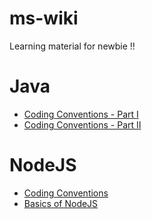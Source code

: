 # ms-wiki
Learning material for newbie !!

# Java

+ [Coding Conventions - Part I](https://github.com/hardik-mindstix/ms-wiki/blob/master/java/1.%20Coding%20Conventions%20%5BPart%201%5D.pdf)
+ [Coding Conventions - Part II](https://github.com/hardik-mindstix/ms-wiki/blob/master/java/2.%20Coding%20Conventions%20%5BPart%202%5D.pdf)

# NodeJS

+ [Coding Conventions](https://github.com/hardik-mindstix/ms-wiki/blob/master/node/1.%20Coding%20Conventions.pdf)
+ [Basics of NodeJS](https://github.com/hardik-mindstix/ms-wiki/blob/master/node/2.%20Basics%20of%20Nodejs.pdf)
